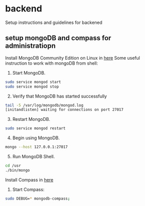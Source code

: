# backend
Setup instructions and guidelines for backened

## setup mongoDB and compass for administratiopn ##
Install MongoDB Community Edition on Linux in [here](https://docs.mongodb.com/manual/administration/install-on-linux/)
Some useful instruction to work with mongoDB from shell:

1. Start MongoDB.
```bash
sudo service mongod start
sudo service mongod stop
```
2. Verify that MongoDB has started successfully
```bash
tail -5 /var/log/mongodb/mongod.log
[initandlisten] waiting for connections on port 27017
```
3. Restart MongoDB.
```bash
sudo service mongod restart
```
4. Begin using MongoDB.
```bash
mongo --host 127.0.0.1:27017
```
5. Run MongoDB Shell.
```bash
cd /usr
./bin/mongo
```

Install Compass in [here](https://docs.mongodb.com/compass/master/install/)
1. Start Compass:
```bash
sudo DEBUG=* mongodb-compass;
```
